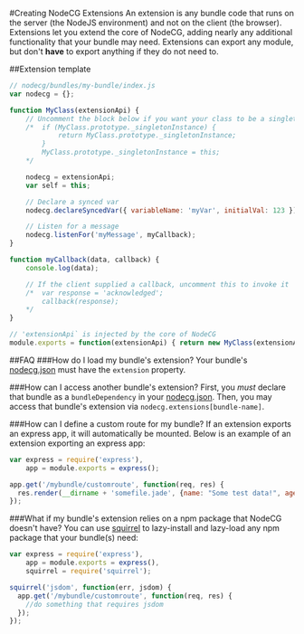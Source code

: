 #Creating NodeCG Extensions
An extension is any bundle code that runs on the server (the NodeJS environment) and not on the client (the browser).
Extensions let you extend the core of NodeCG, adding nearly any additional functionality that your bundle may need.
Extensions can export any module, but don't __have__ to export anything if they do not need to.

##Extension template
```javascript
// nodecg/bundles/my-bundle/index.js
var nodecg = {};

function MyClass(extensionApi) {
    // Uncomment the block below if you want your class to be a singleton
    /*  if (MyClass.prototype._singletonInstance) {
            return MyClass.prototype._singletonInstance;
        }
        MyClass.prototype._singletonInstance = this;
    */

    nodecg = extensionApi;
    var self = this;

    // Declare a synced var
    nodecg.declareSyncedVar({ variableName: 'myVar', initialVal: 123 });

    // Listen for a message
    nodecg.listenFor('myMessage', myCallback);
}

function myCallback(data, callback) {
    console.log(data);

    // If the client supplied a callback, uncomment this to invoke it
    /*  var response = 'acknowledged';
        callback(response);
    */
}

// 'extensionApi` is injected by the core of NodeCG
module.exports = function(extensionApi) { return new MyClass(extensionApi) };
```

##FAQ
###How do I load my bundle's extension?
Your bundle's [nodecg.json](nodecg.json.md) must have the `extension` property.

###How can I access another bundle's extension?
First, you _must_ declare that bundle as a `bundleDependency` in your [nodecg.json](nodecg.json.md).
Then, you may access that bundle's extension via `nodecg.extensions[bundle-name]`.

###How can I define a custom route for my bundle?
If an extension exports an express app, it will automatically be mounted.
Below is an example of an extension exporting an express app:

````javascript
var express = require('express'),
    app = module.exports = express();

app.get('/mybundle/customroute', function(req, res) {
  res.render(__dirname + 'somefile.jade', {name: "Some test data!", age: 23});
});
````

###What if my bundle's extension relies on a npm package that NodeCG doesn't have?
You can use [squirrel](https://github.com/DamonOehlman/squirrel) to lazy-install and lazy-load any npm package that your bundle(s) need:
````javascript
var express = require('express'),
    app = module.exports = express(),
    squirrel = require('squirrel');

squirrel('jsdom', function(err, jsdom) {
  app.get('/mybundle/customroute', function(req, res) {
    //do something that requires jsdom
  });
});
````
